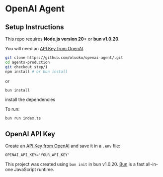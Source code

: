 # OpenAI Agent

## Setup Instructions

This repo requires **Node.js version 20+** or **bun v1.0.20**.

You will need an [API Key from OpenAI](https://platform.openai.com/settings/organization/api-keys).

```bash
git clone https://github.com/oluoko/openai-agent/.git
cd agents-production
git checkout step/1
npm install # or bun install
```

or

```bash
bun install
```

install the dependencies

To run:

```bash
bun run index.ts
```

## OpenAI API Key

Create an [API Key from OpenAI](https://platform.openai.com/settings/organization/api-keys) and save it in a `.env` file:

```
OPENAI_API_KEY='YOUR_API_KEY'
```

This project was created using `bun init` in bun v1.0.20. [Bun](https://bun.sh) is a fast all-in-one JavaScript runtime.

